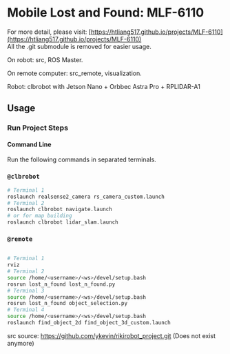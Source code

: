 # Mobile Lost and Found: MLF-6110
For more detail, please visit: [https://htliang517.github.io/projects/MLF-6110](https://htliang517.github.io/projects/MLF-6110)  
 All the .git submodule is removed for easier usage.

 On robot: src, ROS Master.

 On remote computer: src_remote, visualization.

 Robot: clbrobot with Jetson Nano + Orbbec Astra Pro + RPLIDAR-A1

## Usage

### Run Project Steps

#### Command Line

Run the following commands in separated terminals.

### `@clbrobot`

```bash
# Terminal 1
roslaunch realsense2_camera rs_camera_custom.launch 
# Terminal 2
roslaunch clbrobot navigate.launch
# or for map building
roslaunch clbrobot lidar_slam.launch
```

### `@remote`

```bash

# Terminal 1
rviz
# Terminal 2
source /home/<username>/<ws>/devel/setup.bash
rosrun lost_n_found lost_n_found.py
# Terminal 3
source /home/<username>/<ws>/devel/setup.bash
rosrun lost_n_found object_selection.py
# Terminal 4
source /home/<username>/<ws>/devel/setup.bash
roslaunch find_object_2d find_object_3d_custom.launch
```

src source: https://github.com/ykevin/rikirobot_project.git (Does not exist anymore)
